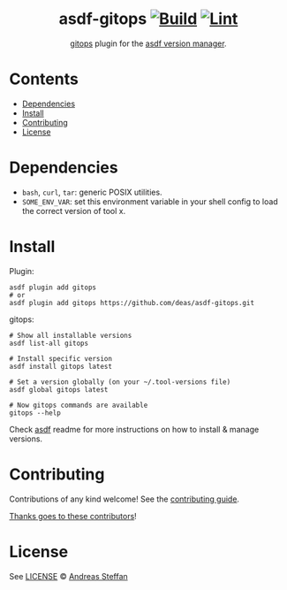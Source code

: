 <div align="center">

# asdf-gitops [![Build](https://github.com/deas/asdf-gitops/actions/workflows/build.yml/badge.svg)](https://github.com/deas/asdf-gitops/actions/workflows/build.yml) [![Lint](https://github.com/deas/asdf-gitops/actions/workflows/lint.yml/badge.svg)](https://github.com/deas/asdf-gitops/actions/workflows/lint.yml)


[gitops](https://github.com/weaveworks/weave-gitops) plugin for the [asdf version manager](https://asdf-vm.com).

</div>

# Contents

- [Dependencies](#dependencies)
- [Install](#install)
- [Contributing](#contributing)
- [License](#license)

# Dependencies

- `bash`, `curl`, `tar`: generic POSIX utilities.
- `SOME_ENV_VAR`: set this environment variable in your shell config to load the correct version of tool x.

# Install

Plugin:

```shell
asdf plugin add gitops
# or
asdf plugin add gitops https://github.com/deas/asdf-gitops.git
```

gitops:

```shell
# Show all installable versions
asdf list-all gitops

# Install specific version
asdf install gitops latest

# Set a version globally (on your ~/.tool-versions file)
asdf global gitops latest

# Now gitops commands are available
gitops --help
```

Check [asdf](https://github.com/asdf-vm/asdf) readme for more instructions on how to
install & manage versions.

# Contributing

Contributions of any kind welcome! See the [contributing guide](contributing.md).

[Thanks goes to these contributors](https://github.com/deas/asdf-gitops/graphs/contributors)!

# License

See [LICENSE](LICENSE) © [Andreas Steffan](https://github.com/deas/)
